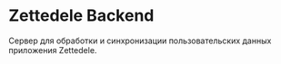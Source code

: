 # Zettedele Backend

Сервер для обработки и синхронизации пользовательских данных приложения Zettedele.
